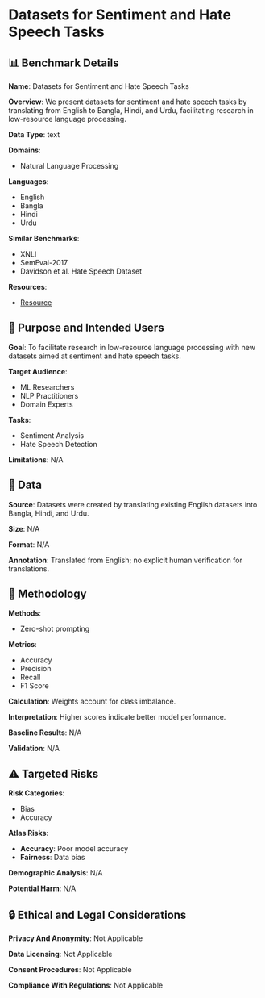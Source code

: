 # Datasets for Sentiment and Hate Speech Tasks

## 📊 Benchmark Details

**Name**: Datasets for Sentiment and Hate Speech Tasks

**Overview**: We present datasets for sentiment and hate speech tasks by translating from English to Bangla, Hindi, and Urdu, facilitating research in low-resource language processing.

**Data Type**: text

**Domains**:
- Natural Language Processing

**Languages**:
- English
- Bangla
- Hindi
- Urdu

**Similar Benchmarks**:
- XNLI
- SemEval-2017
- Davidson et al. Hate Speech Dataset

**Resources**:
- [Resource](N/A)

## 🎯 Purpose and Intended Users

**Goal**: To facilitate research in low-resource language processing with new datasets aimed at sentiment and hate speech tasks.

**Target Audience**:
- ML Researchers
- NLP Practitioners
- Domain Experts

**Tasks**:
- Sentiment Analysis
- Hate Speech Detection

**Limitations**: N/A

## 💾 Data

**Source**: Datasets were created by translating existing English datasets into Bangla, Hindi, and Urdu.

**Size**: N/A

**Format**: N/A

**Annotation**: Translated from English; no explicit human verification for translations.

## 🔬 Methodology

**Methods**:
- Zero-shot prompting

**Metrics**:
- Accuracy
- Precision
- Recall
- F1 Score

**Calculation**: Weights account for class imbalance.

**Interpretation**: Higher scores indicate better model performance.

**Baseline Results**: N/A

**Validation**: N/A

## ⚠️ Targeted Risks

**Risk Categories**:
- Bias
- Accuracy

**Atlas Risks**:
- **Accuracy**: Poor model accuracy
- **Fairness**: Data bias

**Demographic Analysis**: N/A

**Potential Harm**: N/A

## 🔒 Ethical and Legal Considerations

**Privacy And Anonymity**: Not Applicable

**Data Licensing**: Not Applicable

**Consent Procedures**: Not Applicable

**Compliance With Regulations**: Not Applicable
